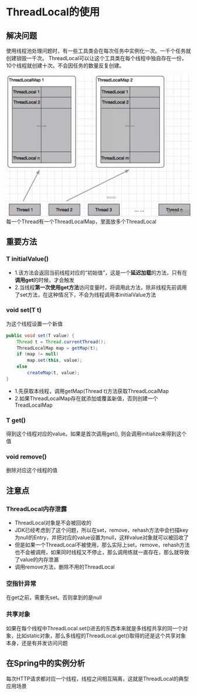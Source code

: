 # ThreadLocal的使用
 
## 解决问题
使用线程池处理问题时，有一些工具类会在每次任务中实例化一次。一千个任务就创建销毁一千次。
ThreadLocal可以让这个工具类在每个线程中独自存在一份，10个线程就创建十次。不会因任务的数量反复创建。


![fail](img/6.1.png)
每一个Thread有一个ThreadLocalMap，里面放多个ThreadLocal

## 重要方法

### T initialValue()
- 1.该方法会返回当前线程对应的“初始值”，这是一个**延迟加载**的方法，只有在**调用get**的时候，才会触发
- 2.当线程**第一次使用get方法**访问变量时，将调用此方法，除非线程先前调用了set方法，在这种情况下，不会为线程调用本initialValue方法


### void set(T t)
为这个线程设置一个新值
```java
public void set(T value) {
    Thread t = Thread.currentThread();
    ThreadLocalMap map = getMap(t);
    if (map != null)
        map.set(this, value);
    else
        createMap(t, value);
}
```

- 1.先获取本线程，调用getMap(Thread t)方法获取ThreadLocalMap
- 2.如果ThreadLocalMap存在就添加或覆盖新值，否则创建一个TreadLocalMap


### T get()
得到这个线程对应的value。如果是首次调用get(), 则会调用initialize来得到这个值

### void remove() 
删除对应这个线程的值


## 注意点
### ThreadLocal内存泄露
- ThreadLocal对象是不会被回收的
- JDK已经考虑到了这个问题，所以在set，remove，rehash方法中会扫描key为null的Entry，并把对应的value设置为null，这样value对象就可以被回收了
- 但是如果一个ThreadLocal不被使用，那么实际上set，remove，rehash方法也不会被调用，如果同时线程又不停止，那么调用练就一直存在，那么就导致了value的内存泄漏
- 调用remove方法，删除不用的ThreadLocal

### 空指针异常
在get之前，需要先set。否则拿到的是null

### 共享对象
如果在每个线程中ThreadLocal.set()进去的东西本来就是多线程共享的同一个对象，比如static对象，那么多线程的ThreadLocal.get()取得的还是这个共享对象本身，还是有并发访问问题

## 在Spring中的实例分析
每次HTTP请求都对应一个线程，线程之间相互隔离，这就是ThreadLocal的典型应用场景